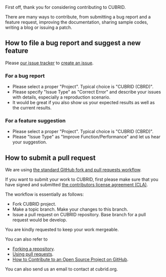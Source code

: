 First off, thank you for considering contributing to CUBRID. 

There are many ways to contribute, from submitting a bug report and a feature request, improving the documentation, sharing sample codes, writing a blog or issuing a patch.

## How to file a bug report and suggest a new feature

  Please [our issue tracker](http://jira.cubrid.org/browse/CBRD) to [create an issue](http://jira.cubrid.org/secure/CreateIssue!default.jspa). 
  
  ### For a bug report
  
  * Please select a proper "Project". Typical choice is "CUBRID (CBRD)". 
  * Please specify "Issue Type" as "Correct Error" and describe your issues with details, especially a reproduction scenario.
  * It would be great if you also show us your expected results as well as the current results.
    
  ### For a feature suggestion
  
  * Please select a proper "Project". Typical choice is "CUBRID (CBRD)". 
  * Please "Issue Type" as "Improve Function/Performance" and let us hear your suggestion.
     
## How to submit a pull request

  We are using [the standard GitHub fork and pull requests workflow](https://gist.github.com/Chaser324/ce0505fbed06b947d962).

  If you want to submit your work to CUBRID, first please make sure that you have signed and submitted [the contributors license agreement (CLA)](https://github.com/CUBRID/cubrid/wiki/CUBRID-Contributor's-Agreement). 

  The workflow is essentially as follows:

  * Fork CUBRID project.
  * Make a topic branch. Make your changes to this branch.
  * Issue a pull request on CUBRID repository. Base branch for a pull request would be develop.

  You are kindly requested to keep your work mergeable. 

You can also refer to

  * [Forking a repository](https://help.github.com/articles/fork-a-repo).
  * [Using pull requests](https://help.github.com/articles/using-pull-requests/).
  * [How to Contribute to an Open Source Project on GitHub](https://egghead.io/series/how-to-contribute-to-an-open-source-project-on-github).
  
You can also send us an email to contact at cubrid.org.
